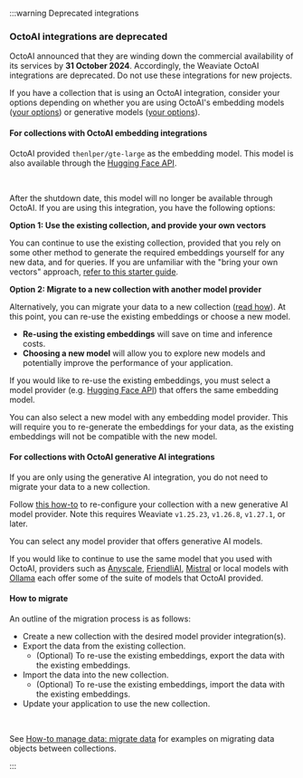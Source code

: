 :::warning Deprecated integrations

### OctoAI integrations are deprecated

<!-- They have been removed from the Weaviate codebase from `v1.25.22`, `v1.26.8` and `v1.27.1`. -->

OctoAI announced that they are winding down the commercial availability of its services by **31 October 2024**. Accordingly, the Weaviate OctoAI integrations are deprecated. Do not use these integrations for new projects.
<br/>

If you have a collection that is using an OctoAI integration, consider your options depending on whether you are using OctoAI's embedding models ([your options](#for-collections-with-octoai-embedding-integrations)) or generative models ([your options](#for-collections-with-octoai-generative-ai-integrations)).

#### For collections with OctoAI embedding integrations

OctoAI provided `thenlper/gte-large` as the embedding model. This model is also available through the [Hugging Face API](../../huggingface/embeddings.md).
<!-- , and through the [locally hosted Transformers](../../transformers/embeddings.md) integration. -->
<br/>

After the shutdown date, this model will no longer be available through OctoAI. If you are using this integration, you have the following options:
<br/>

**Option 1: Use the existing collection, and provide your own vectors**
<br/>

You can continue to use the existing collection, provided that you rely on some other method to generate the required embeddings yourself for any new data, and for queries. If you are unfamiliar with the "bring your own vectors" approach, [refer to this starter guide](../../../starter-guides/custom-vectors.mdx).
<br/>

**Option 2: Migrate to a new collection with another model provider**

Alternatively, you can migrate your data to a new collection ([read how](#how-to-migrate)). At this point, you can re-use the existing embeddings or choose a new model.
<br/>

- **Re-using the existing embeddings** will save on time and inference costs.
- **Choosing a new model** will allow you to explore new models and potentially improve the performance of your application.

If you would like to re-use the existing embeddings, you must select a model provider (e.g. [Hugging Face API](../../huggingface/embeddings.md)) that offers the same embedding model.
<br/>

You can also select a new model with any embedding model provider. This will require you to re-generate the embeddings for your data, as the existing embeddings will not be compatible with the new model.
<br/>

#### For collections with OctoAI generative AI integrations

If you are only using the generative AI integration, you do not need to migrate your data to a new collection.
<br/>

Follow [this how-to](../../../manage-collections/generative-reranker-models.mdx#update-the-generative-model-integration) to re-configure your collection with a new generative AI model provider. Note this requires Weaviate `v1.25.23`, `v1.26.8`, `v1.27.1`, or later.
<br/>

You can select any model provider that offers generative AI models.
<br/>

If you would like to continue to use the same model that you used with OctoAI, providers such as [Anyscale](../../anyscale/generative.md), [FriendliAI](../../friendliai/generative.md), [Mistral](../../mistral/generative.md) or local models with [Ollama](../../ollama/generative.md) each offer some of the suite of models that OctoAI provided.
<br/>

#### How to migrate

An outline of the migration process is as follows:
<br/>

- Create a new collection with the desired model provider integration(s).
- Export the data from the existing collection.
    - (Optional) To re-use the existing embeddings, export the data with the existing embeddings.
- Import the data into the new collection.
    - (Optional) To re-use the existing embeddings, import the data with the existing embeddings.
- Update your application to use the new collection.
<br/>

See [How-to manage data: migrate data](../../../manage-collections/migrate.mdx) for examples on migrating data objects between collections.

:::
